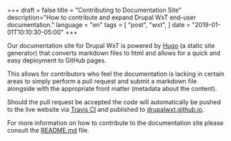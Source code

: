 +++
draft = false
title = "Contributing to Documentation Site"
description="How to contribute and expand Drupal WxT end-user documentation."
language = "en"
tags = [
    "post",
    "wxt",
]
date = "2019-01-01T10:10:30-05:00"
+++

Our documentation site for Drupal WxT is powered by [Hugo][hugo] (a static site generator) that converts markdown files to html and allows for a quick and easy deployment to GitHub pages.

This allows for contributors who feel the documentation is lacking in certain areas to simply perform a pull request and submit a markdown file  alongside with the appropriate front matter (metadata about the content).

Should the pull request be accepted the code will automatically be pushed to the live website via [Travis CI][travis-ci] and published to [drupalwxt.github.io][drupalwxt].

For more information on how to contribute to the documentation site please consult the [README.md][readme] file.

<!-- Links Referenced -->

[drupalwxt]:    https://drupalwxt.github.io
[hugo]:         https://gohugo.io/
[readme]:       https://github.com/drupalwxt/website/blob/master/README.md
[travis-ci]:    https://travis-ci.org
